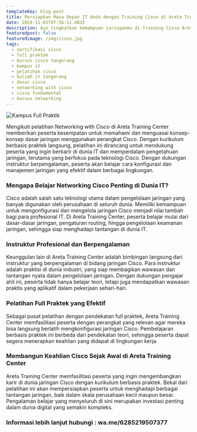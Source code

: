 ```yaml
---
templateKey: blog-post
title: Persiapkan Masa Depan IT Anda dengan Training Cisco di Areta Training Center Tangerang
date: 2024-11-01T07:56:51.683Z
description: Ayo tingkatkan kemampuan jaringanmu di Training Cisco Areta Training Center Tangerang! Siapkan dirimu untuk karir IT yang gemilang!
featuredpost: false
featuredimage: /img/cisco.jpg
tags:
  - sertifikasi cisco
  - full praktek
  - kursus cisco tangerang
  - kampus it
  - pelatihan cisco
  - kuliah it tangerang
  - dasar cisco
  - networking with cisco
  - cisco fundamental
  - kursus networking
---
```


![Kampus Full Praktik](/img/cisco.jpg "Kampus Full Praktik")

Mengikuti pelatihan Networking with Cisco di Areta Training Center memberikan peserta kesempatan untuk memahami dan menguasai konsep-konsep dasar jaringan menggunakan perangkat Cisco. Dengan kurikulum berbasis praktek langsung, pelatihan ini dirancang untuk mendukung peserta yang ingin berkarir di dunia IT dan memperdalam pengetahuan jaringan, terutama yang berfokus pada teknologi Cisco. Dengan dukungan instruktur berpengalaman, peserta akan belajar cara konfigurasi dan manajemen jaringan yang efektif dalam berbagai lingkungan.

### Mengapa Belajar Networking Cisco Penting di Dunia IT?
Cisco adalah salah satu teknologi utama dalam pengelolaan jaringan yang banyak digunakan oleh perusahaan di seluruh dunia. Memiliki kemampuan untuk mengonfigurasi dan mengelola jaringan Cisco menjadi nilai tambah bagi para profesional IT. Di Areta Training Center, peserta belajar mulai dari dasar-dasar jaringan, pengaturan routing, hingga pengelolaan keamanan jaringan, sehingga siap menghadapi tantangan di dunia IT.

### Instruktur Profesional dan Berpengalaman
Keunggulan lain di Areta Training Center adalah bimbingan langsung dari instruktur yang berpengalaman di bidang jaringan Cisco. Para instruktur adalah praktisi di dunia industri, yang siap membagikan wawasan dan tantangan nyata dalam pengelolaan jaringan. Dengan dukungan pengajar ahli ini, peserta tidak hanya belajar teori, tetapi juga mendapatkan wawasan praktis yang aplikatif dalam pekerjaan sehari-hari.

### Pelatihan Full Praktek yang Efektif
Sebagai pusat pelatihan dengan pendekatan full praktek, Areta Training Center memfasilitasi peserta dengan perangkat yang relevan agar mereka bisa langsung berlatih mengkonfigurasi jaringan Cisco. Pembelajaran berbasis praktek ini berbeda dari pendekatan teori, sehingga peserta dapat segera menerapkan keahlian yang didapat di lingkungan kerja.

### Membangun Keahlian Cisco Sejak Awal di Areta Training Center
Areta Training Center memfasilitasi peserta yang ingin mengembangkan karir di dunia jaringan Cisco dengan kurikulum berbasis praktek. Bekal dari pelatihan ini akan mempersiapkan peserta untuk menghadapi berbagai tantangan jaringan, baik dalam skala perusahaan kecil maupun besar. Pengalaman belajar yang menyeluruh di sini merupakan investasi penting dalam dunia digital yang semakin kompleks.

### Informasi lebih lanjut hubungi : wa.me/6285219507377